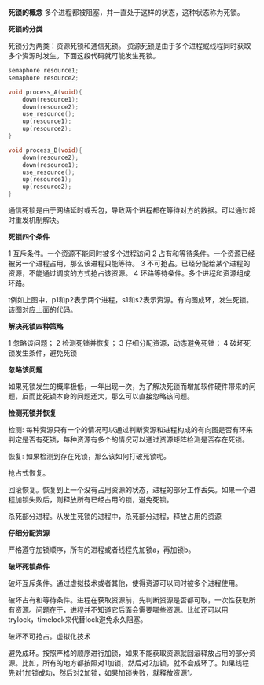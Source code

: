 **死锁的概念**
多个进程都被阻塞，并一直处于这样的状态，这种状态称为死锁。

**死锁的分类**

死锁分为两类：资源死锁和通信死锁。 
资源死锁是由于多个进程或线程同时获取多个资源时发生。下面这段代码就可能发生死锁。

```cpp
semaphore resource1;
semaphore resource2;

void process_A(void){
    down(resource1);
    down(resource2);
    use_resource();
    up(resource1);
    up(resource2);
}

void process_B(void){
    down(resource2);
    down(resource1);
    use_resource();
    up(resource1);
    up(resource2);
}
```

通信死锁是由于网络延时或丢包，导致两个进程都在等待对方的数据。可以通过超时重发机制解决。

**死锁四个条件**

1 互斥条件。一个资源不能同时被多个进程访问
2 占有和等待条件。一个资源已经被另一个进程占用，那么该进程只能等待。
3 不可抢占。已经分配给某个进程的资源，不能通过调度的方式抢占该资源。
4 环路等待条件。多个进程和资源组成环路。 
 
t例如上图中，p1和p2表示两个进程，s1和s2表示资源。有向图成环，发生死锁。该图对应上面的代码。

**解决死锁四种策略**

1 忽略该问题；
2 检测死锁并恢复；
3 仔细分配资源，动态避免死锁；
4 破坏死锁发生条件，避免死锁

**忽略该问题**

如果死锁发生的概率极低，一年出现一次，为了解决死锁而增加软件硬件带来的问题，反而比死锁本身的问题还大，那么可以直接忽略该问题。

**检测死锁并恢复**

检测:
每种资源只有一个的情况可以通过判断资源和进程构成的有向图是否有环来判定是否有死锁，每种资源有多个的情况可以通过资源矩阵检测是否存在死锁。

恢复:
如果检测到存在死锁，那么该如何打破死锁呢。

抢占式恢复。

回滚恢复。恢复到上一个没有占用资源的状态，进程的部分工作丢失。如果一个进程加锁失败后，则释放所有已经占用的锁，避免死锁。

杀死部分进程。从发生死锁的进程中，杀死部分进程，释放占用的资源

**仔细分配资源**

严格遵守加锁顺序，所有的进程或者线程先加锁a，再加锁b。

**破坏死锁条件**

破坏互斥条件。通过虚拟技术或者其他，使得资源可以同时被多个进程使用。

破坏占有和等待条件。进程在获取资源前，先判断资源是否都可取，一次性获取所有资源。问题在于，进程并不知道它后面会需要哪些资源。比如还可以用trylock，timelock来代替lock避免永久阻塞。

破坏不可抢占。虚拟化技术

避免成环。按照严格的顺序进行加锁，如果不能获取资源就回滚释放占用的部分资源。比如，所有的地方都按照对1加锁，然后对2加锁，就不会成环了。如果线程先对1加锁成功，然后对2加锁，如果加锁失败，就释放资源1。
